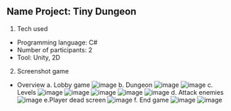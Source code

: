 Name Project: Tiny Dungeon
-----
1. Tech used
- Programming language: C#
- Number of participants: 2
- Tool: Unity, 2D
2. Screenshot game
- Overview
  a. Lobby game
![image](https://github.com/user-attachments/assets/287a3bb2-8442-45c2-a1c9-576075009e46)
  b. Dungeon 
![image](https://github.com/user-attachments/assets/dad7597b-e9b0-4750-b719-7754da552a70)
![image](https://github.com/user-attachments/assets/0a8175d5-3465-44cf-980c-9e0117d465cc)
  c. Levels
![image](https://github.com/user-attachments/assets/48bf3983-89b2-432f-8b19-d5254f3438c9)
![image](https://github.com/user-attachments/assets/e817b88d-06f4-48ee-8d82-58ec1664c9ce)
![image](https://github.com/user-attachments/assets/4b011a46-8de1-468c-a5f6-a85c338a91c3)
![image](https://github.com/user-attachments/assets/9f0e8586-8b41-4860-9d93-b06a8b42b558)
![image](https://github.com/user-attachments/assets/52e654be-8c96-480b-ad05-ccb02afb7561)
  d. Attack enemies
![image](https://github.com/user-attachments/assets/c6fb0d05-c93e-4f09-b234-d80047e5f5a9)
  e.Player dead screen
![image](https://github.com/user-attachments/assets/10924c75-c538-4b96-87f5-bdc5eb654865)
  f. End game
![image](https://github.com/user-attachments/assets/63ad0ace-26c9-49f9-9be6-574e7eef9f43)
![image](https://github.com/user-attachments/assets/d1bcd89c-3459-4143-b4e3-c503e8a69f2a)







